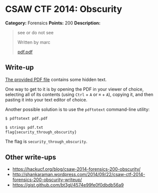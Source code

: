 # CSAW CTF 2014: Obscurity

**Category:** Forensics
**Points:** 200
**Description:**

> see or do not see
>
> Written by marc
>
> [pdf.pdf](pdf.pdf)

## Write-up

[The provided PDF file](pdf.pdf) contains some hidden text.

One way to get to it is by opening the PDF in your viewer of choice, selecting all of its contents (using `Ctrl` + `A` or `⌘` + `A`), copying it, and then pasting it into your text editor of choice.

Another possible solution is to use the `pdftotext` command-line utility:

```bash
$ pdftotext pdf.pdf

$ strings pdf.txt
flag{security_through_obscurity}
```

The flag is `security_through_obscurity`.

## Other write-ups

* <https://hackucf.org/blog/csaw-2014-forensics-200-obscurity/>
* <http://shankaraman.wordpress.com/2014/09/22/csaw-ctf-2014-forensics-200-obscurity-writeup/>
* <https://gist.github.com/bt3gl/4574e99fe0f0dbdb56a9>